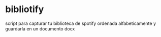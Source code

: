 # bibliotify
script para capturar tu biblioteca de spotify ordenada alfabeticamente y guardarla en un documento docx
